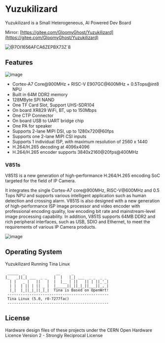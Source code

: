 # Yuzukilizard
Yuzukilizard is a Small Heterogeneous, AI Powered Dev Board

Mirror: [https://gitee.com/GloomyGhost/Yuzukilizard](https://gitee.com/GloomyGhost/Yuzukilizard)

![@7OI1656AFCA6ZEPBX73Z`8](https://user-images.githubusercontent.com/12003087/204966483-ad38dac5-753b-414b-ac92-19cfefb8ae4e.jpg)

## Features
![image](https://user-images.githubusercontent.com/12003087/205477494-dda777c6-f7a6-48e2-b17c-c5807ccb7f92.png)

- Cortex-A7 Core@900MHz + RISC-V E907GC@600MHz + 0.5Tops@int8 NPU
- Built in 64M DDR2 memory
- 128MByte SPI NAND
- One TF Card Slot, Support UHS-SDR104
- On board XR829 WiFi, BT, up to 150Mbps
- One CTP Connector
- On board USB to UART bridge chip
- One PA for speaker
- Supports 2-lane MIPI DSI, up to 1280x720@60fps
- Supports one 2-lane MIPI CSI inputs
- Supports 1 individual ISP, with maximum resolution of 2560 x 1440
- H.264/H.265 decoding at 4096x4096
- H.264/H.265 encoder supports 3840x2160@20fps@400MHz

### V851s
V851S is a new generation of high-performance H.264/H.265 encoding SoC targeted for the field of IP Camera.

It integrates the single Cortex-A7 core@900MHz, RISC-V@600MHz and 0.5 Tops NPU and supports various intelligent application such as human detection and crossing alarm. V851S is also designed with a new generation of high-performance ISP image processor and video encoder with professional encoding quality, low encoding bit rate and mainstream-level image processing capability. In addition, V851S supports 64MB DDR2 and rich peripheral interfaces, such as USB, SDIO and Ethernet, to meet the requirements of various IP Camera products.

![image](https://user-images.githubusercontent.com/12003087/204967059-b9f3298d-efd7-484e-8942-1f9c516d7ddf.png)

## Operating System
Yuzukilizard Running Tina Linux
```
 _____  _              __     _
|_   _||_| ___  _ _   |  |   |_| ___  _ _  _ _
  | |   _ |   ||   |  |  |__ | ||   || | ||_'_|
  | |  | || | || _ |  |_____||_||_|_||___||_,_|
  |_|  |_||_|_||_|_|  Tina is Based on OpenWrt!
 ----------------------------------------------
 Tina Linux (5.0, r0-7277fac)
 ----------------------------------------------
```

## License
Hardware design files of these projects under the CERN Open Hardware Licence Version 2 - Strongly Reciprocal License
